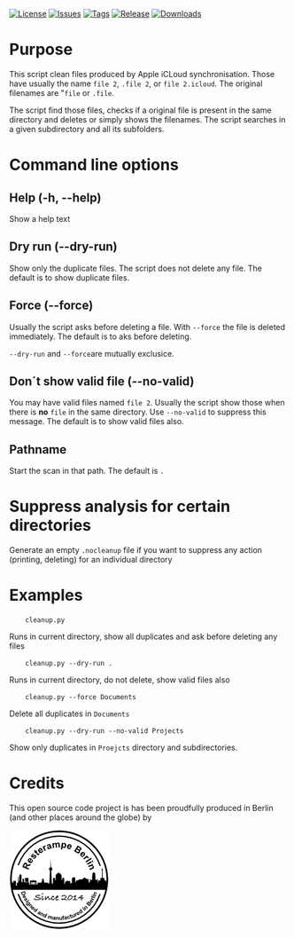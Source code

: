 [![License](https://img.shields.io/badge/License-CC%20BY--NC%204.0-lightgrey.svg)](https://creativecommons.org/licenses/by-nc/4.0/)
[![Issues](https://img.shields.io/github/issues/resterampeberlin/cleanup)](https://github.com/resterampeberlin/cleanup/issues)
[![Tags](https://img.shields.io/github/v/tag/resterampeberlin/cleanup)](https://github.com/resterampeberlin/cleanup/tags)
[![Release](https://img.shields.io/github/v/release/resterampeberlin/cleanup)](https://github.com/resterampeberlin/cleanup.git)
[![Downloads](https://img.shields.io/github/downloads/resterampeberlin/cleanup/total)](https://github.com/resterampeberlin/cleanup.git)
              
# Purpose

This script clean files produced by Apple iCLoud synchronisation. Those have usually the name `file 2`, `.file 2`, or `file 2.icloud`. The original filenames are "`file` or `.file`.

The script find those files, checks if a original file is present in the same directory and deletes or simply shows the filenames. 
The script searches in a given subdirectory and all its subfolders.

# Command line options

## Help (-h, --help)

Show a help text

## Dry run (--dry-run)

Show only the duplicate files. The script does not delete any file. 
The default is to show duplicate files.

## Force (--force)

Usually the script asks before deleting a file. With `--force` the file is deleted immediately. 
The default is to aks before deleting.

`--dry-run` and `--force`are mutually exclusice.

## Don´t show valid file (--no-valid)

You may have valid files named `file 2`. Usually the script show those when there is **no** `file` in the same directory. Use `--no-valid` to suppress this message. 
The default is to show valid files also.

## Pathname

Start the scan in that path. 
The default is `.`

# Suppress analysis for certain directories

Generate an empty `.nocleanup` file if you want to suppress any action (printing, deleting) for an individual directory

# Examples

        cleanup.py 

Runs in current directory, show all duplicates and ask before deleting any files

        cleanup.py --dry-run .

Runs in current directory, do not delete, show valid files also

        cleanup.py --force Documents

Delete all duplicates in `Documents`

        cleanup.py --dry-run --no-valid Projects

Show only duplicates in `Proejcts` directory and subdirectories.

# Credits

This open source code project is has been proudfully produced in Berlin (and other places around the globe) by

![Logo](img/Logo180x180.png)

